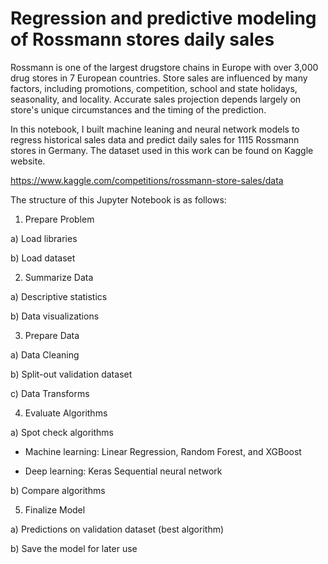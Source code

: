 # Regression and predictive modeling of Rossmann stores daily sales

Rossmann is one of the largest drugstore chains in Europe with over 3,000 drug stores in 7 European countries. Store sales are influenced by many factors, including promotions, competition, school and state holidays, seasonality, and locality. Accurate sales projection depends largely on store's unique circumstances and the timing of the prediction. 

In this notebook, I built machine leaning and neural network models to regress historical sales data and predict daily sales for 1115 Rossmann stores in Germany. The dataset used in this work can be found on Kaggle website.

https://www.kaggle.com/competitions/rossmann-store-sales/data

The structure of this Jupyter Notebook is as follows:

1. Prepare Problem

a) Load libraries

b) Load dataset

2. Summarize Data

a) Descriptive statistics

b) Data visualizations

3. Prepare Data

a) Data Cleaning

b) Split-out validation dataset

c) Data Transforms

4. Evaluate Algorithms

a) Spot check algorithms 
   
   - Machine learning: Linear Regression, Random Forest, and XGBoost

   - Deep learning: Keras Sequential neural network

b) Compare algorithms

5. Finalize Model

a) Predictions on validation dataset (best algorithm)

b) Save the model for later use



